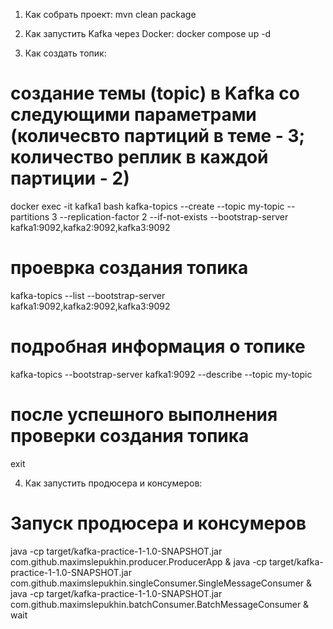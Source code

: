 1. Как собрать проект:
mvn clean package

2. Как запустить Kafka через Docker:
docker compose up -d

3. Как создать топик:
# создание темы (topic) в Kafka со следующими параметрами (количесвто партиций в теме - 3; количество реплик в каждой партиции - 2)
docker exec -it kafka1 bash
kafka-topics --create --topic my-topic --partitions 3 --replication-factor 2 --if-not-exists --bootstrap-server kafka1:9092,kafka2:9092,kafka3:9092
# проеврка создания топика
kafka-topics --list --bootstrap-server kafka1:9092,kafka2:9092,kafka3:9092
# подробная информация о топике
kafka-topics --bootstrap-server kafka1:9092 --describe --topic my-topic
# после успешного выполнения проверки создания топика
exit

4. Как запустить продюсера и консумеров:
# Запуск продюсера и консумеров
java -cp target/kafka-practice-1-1.0-SNAPSHOT.jar com.github.maximslepukhin.producer.ProducerApp &
java -cp target/kafka-practice-1-1.0-SNAPSHOT.jar com.github.maximslepukhin.singleConsumer.SingleMessageConsumer &
java -cp target/kafka-practice-1-1.0-SNAPSHOT.jar com.github.maximslepukhin.batchConsumer.BatchMessageConsumer &
wait
